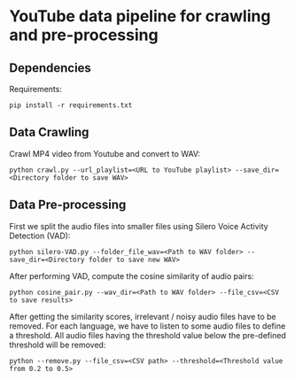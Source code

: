 
# YouTube data pipeline for crawling and pre-processing

## Dependencies

Requirements:
```
pip install -r requirements.txt
```

## Data Crawling

Crawl MP4 video from Youtube and convert to WAV:
```
python crawl.py --url_playlist=<URL to YouTube playlist> --save_dir=<Directory folder to save WAV>
```

## Data Pre-processing

First we split the audio files into smaller files using Silero Voice Activity Detection (VAD):
```
python silero-VAD.py --folder_file_wav=<Path to WAV folder> --save_dir=<Directory folder to save new WAV>
```
After performing VAD, compute the cosine similarity of audio pairs:
```
python cosine_pair.py --wav_dir=<Path to WAV folder> --file_csv=<CSV to save results>
```
After getting the similarity scores, irrelevant / noisy audio files have to be removed. For each language, we have to listen to some audio files to define a threshold.
All audio files having the threshold value below the pre-defined threshold will be removed: 
```
python --remove.py --file_csv=<CSV path> --threshold=<Threshold value from 0.2 to 0.5>
```
